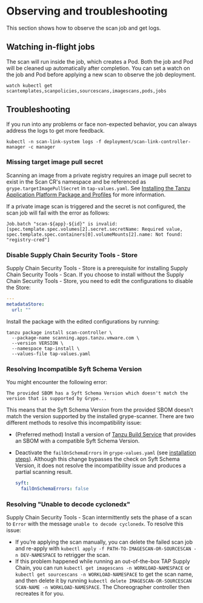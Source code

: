 # Observing and troubleshooting

This section shows how to observe the scan job and get logs.


## <a id="watch-inflight-jobs"></a> Watching in-flight jobs

The scan will run inside the job, which creates a Pod. Both the job and Pod will be cleaned up
automatically after completion.
You can set a watch on the job and Pod before applying a new scan to observe the job deployment.

```console
watch kubectl get scantemplates,scanpolicies,sourcescans,imagescans,pods,jobs
```


## <a id="troubleshooting"></a> Troubleshooting

If you run into any problems or face non-expected behavior, you can always address the logs to get 
more feedback.

```console
kubectl -n scan-link-system logs -f deployment/scan-link-controller-manager -c manager
```

### <a id="miss-img-ps"></a> Missing target image pull secret

Scanning an image from a private registry requires an image pull secret to exist in the Scan CR's
namespace and be referenced as `grype.targetImagePullSecret` in `tap-values.yaml`.
See [Installing the Tanzu Application Platform Package and Profiles](../install.md) for more
information.

If a private image scan is triggered and the secret is not configured, the scan job will fail with
the error as follows:

```console
Job.batch "scan-${app}-${id}" is invalid: [spec.template.spec.volumes[2].secret.secretName: Required value, spec.template.spec.containers[0].volumeMounts[2].name: Not found: "registry-cred"]
```

### <a id="diasble-scst-store"></a> Disable Supply Chain Security Tools - Store

Supply Chain Security Tools - Store is a prerequisite for installing Supply Chain Security Tools - Scan.
If you choose to install without the Supply Chain Security Tools - Store,  you need to edit the
configurations to disable the Store:

  ```yaml
  ---
  metadataStore:
    url: ""
  ```

  Install the package with the edited configurations by running:

  ```console
  tanzu package install scan-controller \
    --package-name scanning.apps.tanzu.vmware.com \
    --version VERSION \
    --namespace tap-install \
    --values-file tap-values.yaml
  ```

### <a id="incompatible-syft-schema-version"></a> Resolving Incompatible Syft Schema Version

  You might encounter the following error:

  ```console
  The provided SBOM has a Syft Schema Version which doesn't match the version that is supported by Grype...
  ```

  This means that the Syft Schema Version from the provided SBOM doesn't match the version supported by the installed grype-scanner. There are two different methods to resolve this incompatibility issue:

  - (Preferred method) Install a version of [Tanzu Build Service](../tanzu-build-service/tbs-about.md) that provides an SBOM with a compatible Syft Schema Version.
  - Deactivate the `failOnSchemaErrors` in `grype-values.yaml` (see [installation steps](install-scst-scan.md)). Although this change bypasses the check on Syft Schema Version, it does not resolve the incompatibility issue and produces a partial scanning result.

    ```yaml
    syft:
      failOnSchemaErrors: false
    ```

### <a id="unable-to-decode-cyclonedx"></a> Resolving "Unable to decode cyclonedx"

Supply Chain Security Tools - Scan intermittently sets the phase of a scan to `Error` with the message `unable to decode cyclonedx`. To resolve this issue:

* If you’re applying the scan manually, you can delete the failed scan job and re-apply with `kubectl apply -f PATH-TO-IMAGESCAN-OR-SOURCESCAN -n DEV-NAMESPACE` to retrigger the scan.
* If this problem happened while running an out-of-the-box TAP Supply Chain, you can run `kubectl get imagescans -n WORKLOAD-NAMESPACE` or `kubectl get sourcescans -n WORKLOAD-NAMESPACE` to get the scan name, and then delete it by running `kubectl delete IMAGESCAN-OR-SOURCESCAN SCAN-NAME -n WORKLOAD-NAMESPACE`. The Choreographer controller then recreates it for you.